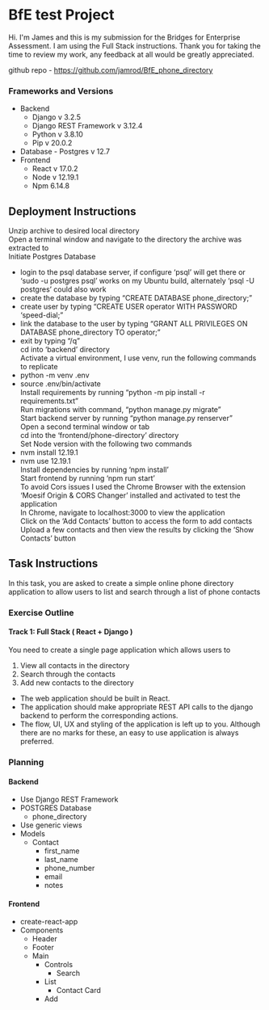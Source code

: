 # BfE test Project
Hi. I'm James and this is my submission for the Bridges for Enterprise Assessment. I am using the Full Stack instructions.
Thank you for taking the time to review my work, any feedback at all would be greatly appreciated.


github repo - https://github.com/jamrod/BfE_phone_directory


### Frameworks and Versions
* Backend
    * Django v 3.2.5
    * Django REST Framework v 3.12.4
    * Python v 3.8.10
    * Pip v 20.0.2
* Database - Postgres v 12.7
* Frontend 
    * React v 17.0.2
    * Node v 12.19.1
    * Npm 6.14.8


## Deployment Instructions

Unzip archive to desired local directory<br>
Open a terminal window and navigate to the directory the archive was extracted to<br>
Initiate Postgres Database<br>
- login to the psql database server, if configure ‘psql’ will get there or ‘sudo -u postgres psql’ works on my Ubuntu build, alternately ‘psql -U postgres’ could also work
- create the database by typing “CREATE DATABASE phone_directory;”
- create user by typing “CREATE USER operator WITH PASSWORD ‘speed-dial;”
- link the database to the user by typing “GRANT ALL PRIVILEGES ON DATABASE phone_directory TO operator;”
- exit by typing “/q”<br>
cd into ‘backend’ directory<br>
Activate a virtual environment, I use venv, run the following commands to replicate
- python -m venv .env
- source .env/bin/activate<br>
Install requirements by running “python -m pip install -r requirements.txt”<br>
Run migrations with command, “python manage.py migrate”<br>
Start backend server by running “python manage.py renserver”<br>
Open a second terminal window or tab<br>
cd into the ‘frontend/phone-directory’ directory<br>
Set Node version with the following two commands
- nvm install 12.19.1
- nvm use 12.19.1<br>
Install dependencies by running ‘npm install’<br>
Start frontend by running ‘npm run start’<br>
To avoid Cors issues I used the Chrome Browser with the extension ‘Moesif Origin & CORS Changer’ installed and activated to test the application<br>
In Chrome, navigate to localhost:3000 to view the application<br>
Click on the ‘Add Contacts’ button to access the form to add contacts<br>
Upload a few contacts and then view the results by clicking the ‘Show Contacts’ button<br>



## Task Instructions
In this task, you are asked to create a simple online phone directory application to allow users to list and search through a list of phone contacts
### Exercise Outline
#### Track 1: Full Stack ( React + Django )
You need to create a single page application which allows users to
1. View all contacts in the directory
2. Search through the contacts
3. Add new contacts to the directory
* The web application should be built in React.
* The application should make appropriate REST API calls to the django backend to
perform the corresponding actions.
* The flow, UI, UX and styling of the application is left up to you. Although there are no
marks for these, an easy to use application is always preferred.


### Planning


#### Backend
* Use Django REST Framework
* POSTGRES Database
    * phone_directory
* Use generic views
* Models
    * Contact
        * first_name
        * last_name
        * phone_number
        * email
        * notes

#### Frontend
* create-react-app
* Components
    * Header
    * Footer
    * Main
        * Controls
            * Search
        * List
            * Contact Card
        * Add
